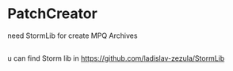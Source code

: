 # PatchCreator
 
 
need StormLib for create MPQ Archives
##
u can find Storm lib in https://github.com/ladislav-zezula/StormLib
